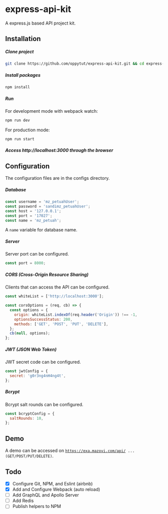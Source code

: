 # express-api-kit
A express.js based API project kit. 

## Installation
##### Clone project
```bash
git clone https://github.com/oppytut/express-api-kit.git && cd express-api-kit
```
##### Install packages
```bash
npm install
```
##### Run
For development mode with webpack watch:
```bash
npm run dev
```
For production mode:
```bash
npm run start
```
##### Access http://localhost:3000 through the browser

## Configuration
The configuration files are in the configs directory.
##### Database
```javascript
const username = 'mz_petuahUser';
const password = 'sandimz_petuahUser';
const host = '127.0.0.1';
const port = '17027';
const name = 'mz_petuah';
```
A <code>name</code> variable for database name.
##### Server
Server port can be configured.
```javascript
const port = 8000;
```
##### CORS (Cross-Origin Resource Sharing)
Clients that can access the API can be configured.
```javascript
const whiteList = ['http://localhost:3000'];

const corsOptions = (req, cb) => {
  const options = {
    origin: whiteList.indexOf(req.header('Origin')) !== -1,
    optionsSuccessStatus: 200,
    methods: ['GET', 'POST', 'PUT', 'DELETE'],
  };
  cb(null, options);
};
```
##### JWT (JSON Web Token)
JWT secret code can be configured.
```javascript
const jwtConfig = {
  secret: 'g0r3ng4nH4ng4t',
};
```
##### Bcrypt
Bcrypt salt rounds can be configured.
```javascript
const bcryptConfig = {
  saltRounds: 10,
};
```
## Demo
A demo can be accessed on <code>https://exa.mazovi.com/api/ ... (GET/POST/PUT/DELETE)</code>.

## Todo
- [x] Configure Git, NPM, and Eslint (airbnb)
- [x] Add and Configure Webpack (auto reload)
- [ ] Add GraphQL and Apollo Server
- [ ] Add Redis
- [ ] Publish helpers to NPM
